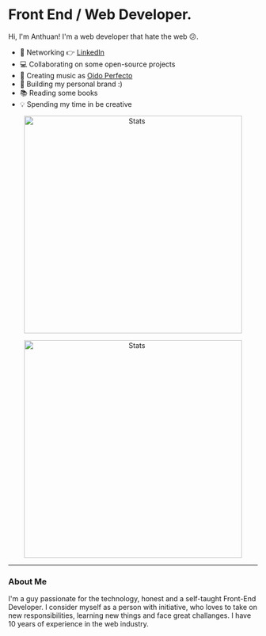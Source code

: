# Front End / Web Developer. 

Hi, I'm Anthuan! I'm a web developer that hate the web 😕.

- 🤹 Networking 👉 <a href="https://www.linkedin.com/in/anthuanvasquez/">LinkedIn</a>
- 💻 Collaborating on some open-source projects
- 🎹 Creating music as <a href="https://oidoperfecto.net/">Oido Perfecto</a>
- 📱 Building my personal brand :)
- 📚 Reading some books
- 💡 Spending my time in be creative

<p align="center">
  <img src="https://github-readme-stats.vercel.app/api?username=anthuanvasquez&show_icons=true&hide_border=true&count_private=true" alt="Stats" width="440">
<p>

<p align="center">
  <img src="https://github-readme-stats.vercel.app/api/wakatime?username=anthuanvasquez&show_icons=true&hide_border=true&count_private=true&layout=compact" alt="Stats" width="440">
<p>

***

### About Me

I'm a guy passionate for the technology, honest and a self-taught Front-End Developer. I consider myself as a person with initiative, who loves to take on new responsibilities, learning new things and face great challanges. I have 10 years of experience in the web industry.
